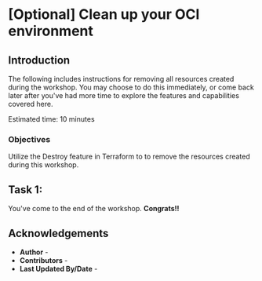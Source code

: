 # [Optional] Clean up your OCI environment

## Introduction

The following includes instructions for removing all resources created during the workshop. You may choose to do this immediately, or come back later after you've had more time to explore the features and capabilities covered here.

Estimated time: 10 minutes

### Objectives

Utilize the Destroy feature in Terraform to to remove the resources created during this workshop.



## Task 1: 



You've come to the end of the workshop. **Congrats!!**


## Acknowledgements

* **Author** - 
* **Contributors** -
* **Last Updated By/Date** -